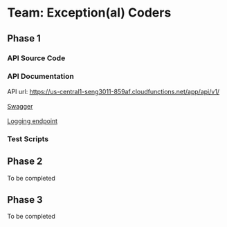 # Team: Exception(al) Coders
## Phase 1
### API Source Code
### API Documentation
 API url: https://us-central1-seng3011-859af.cloudfunctions.net/app/api/v1/
 <br></br>
 <a href="https://app.swaggerhub.com/apis-docs/saurabhacharya24/ExceptionalCoders/1.0.0#/" target="_blank">Swagger</a>
 <br></br>
  <a href="https://us-central1-seng3011-859af.cloudfunctions.net/app/api/v1/logs" target="_blank">Logging endpoint</a>
### Test Scripts
## Phase 2
To be completed
## Phase 3
To be completed

